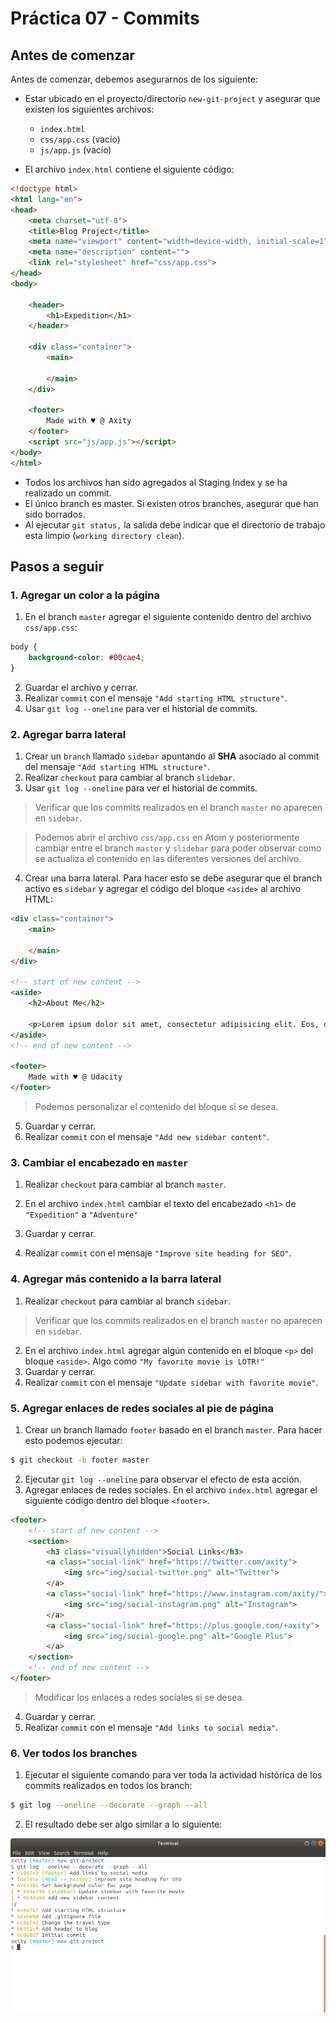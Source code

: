 # Práctica 07 - Commits
## Antes de comenzar

Antes de comenzar, debemos asegurarnos de los siguiente:

 - Estar ubicado en el proyecto/directorio `new-git-project` y asegurar que existen los siguientes archivos:

    -   `index.html`
    -   `css/app.css` (vacío)
    -   `js/app.js` (vacío)

 - El archivo `index.html` contiene el siguiente código:

```html
<!doctype html>
<html lang="en">
<head>
    <meta charset="utf-8">
    <title>Blog Project</title>
    <meta name="viewport" content="width=device-width, initial-scale=1">
    <meta name="description" content="">
    <link rel="stylesheet" href="css/app.css">
</head>
<body>

    <header>
        <h1>Expedition</h1>
    </header>

    <div class="container">
        <main>

        </main>
    </div>

    <footer>
        Made with ♥ @ Axity
    </footer>
    <script src="js/app.js"></script>
</body>
</html>
```

 - Todos los archivos han sido agregados al Staging Index y se ha realizado un commit.
 - El único branch es master. Si existen otros branches, asegurar que han sido borrados.
 - Al ejecutar `git status,` la salida debe indicar que el directorio de trabajo esta limpio (`working directory clean`).

## Pasos a seguir

### 1. Agregar un color a la página

1. En el branch `master` agregar el siguiente contenido dentro del archivo `css/app.css`:

```css
body {
    background-color: #00cae4;
}
```

2. Guardar el archivo y cerrar.
1. Realizar `commit`  con el mensaje `"Add starting HTML structure"`.
1. Usar `git log --oneline` para ver el historial de commits.

### 2. Agregar barra lateral

1. Crear un `branch` llamado `sidebar` apuntando al **SHA** asociado al commit del mensaje `"Add starting HTML structure"`.
1. Realizar `checkout` para cambiar al branch `slidebar`.
1. Usar `git log --oneline` para ver el historial de commits.

> Verificar que los commits realizados en el branch `master` no aparecen en `sidebar`.


> Podemos abrir el archivo   `css/app.css` en Atom y posteriormente cambiar entre el branch `master` y `slidebar` para poder observar como se actualiza el contenido en las diferentes versiones del archivo.

4. Crear una barra lateral. Para hacer esto se debe asegurar que el branch activo es `sidebar` y agregar el código del bloque `<aside>` al archivo HTML:

```html
<div class="container">
    <main>

    </main>
</div>

<!-- start of new content -->
<aside>
    <h2>About Me</h2>

    <p>Lorem ipsum dolor sit amet, consectetur adipisicing elit. Eos, debitis earum molestias veniam suscipit aliquam totam exercitationem tempore neque vitae. Minima, corporis pariatur facere at quo porro beatae similique! Odit.</p>
</aside>
<!-- end of new content -->

<footer>
    Made with ♥ @ Udacity
</footer>
```

> Podemos personalizar el contenido del bloque si se desea. 

5. Guardar y cerrar.
6. Realizar `commit`  con el mensaje `"Add new sidebar content"`.

### 3. Cambiar el encabezado en `master`

1. Realizar `checkout` para cambiar al branch `master`.

2. En el archivo `index.html` cambiar el texto del encabezado `<h1>` de `"Expedition"` a `"Adventure"`

3. Guardar y cerrar.

4. Realizar `commit`  con el mensaje `"Improve site heading for SEO"`.

### 4. Agregar más contenido a la barra lateral

1. Realizar `checkout` para cambiar al branch `sidebar`.

> Verificar que los commits realizados en el branch `master` no aparecen en `sidebar`.

2. En el archivo `index.html` agregar algún contenido en el bloque `<p>` del bloque `<aside>`. Algo como `"My favorite movie is LOTR!"`
3. Guardar y cerrar.
4. Realizar `commit`  con el mensaje `"Update sidebar with favorite movie"`.

### 5. Agregar enlaces de redes sociales al pie de página

1. Crear un branch llamado `footer` basado en el branch `master`. Para hacer esto podemos ejecutar:

```bash
$ git checkout -b footer master
```
2. Ejecutar `git log --oneline` para observar el efecto de esta acción.
3. Agregar enlaces de redes sociales. En el archivo `index.html` agregar el siguiente código dentro del bloque `<footer>`.

```html
<footer>
    <!-- start of new content -->
    <section>
        <h3 class="visuallyhidden">Social Links</h3>
        <a class="social-link" href="https://twitter.com/axity">
            <img src="img/social-twitter.png" alt="Twitter">
        </a>
        <a class="social-link" href="https://www.instagram.com/axity/">
            <img src="img/social-instagram.png" alt="Instagram">
        </a>
        <a class="social-link" href="https://plus.google.com/+axity">
            <img src="img/social-google.png" alt="Google Plus">
        </a>
    </section>
    <!-- end of new content -->
</footer>
```

> Modificar los enlaces a redes sociales si se desea.

4. Guardar y cerrar.
5. Realizar `commit`  con el mensaje `"Add links to social media"`.

### 6. Ver todos los branches
1. Ejecutar el siguiente comando para ver toda la actividad histórica de los commits realizados en todos los branch:

```bash
$ git log --oneline --decorate --graph --all
```

2. El resultado debe ser algo similar a lo siguiente:

![img_07_exe_01](images/img_07_exe_01.png)


<!--stackedit_data:
eyJoaXN0b3J5IjpbLTcyNjk3MzI0NCwtMzYyMTk4MTMwLDQ3Nj
YyMDYxOF19
-->